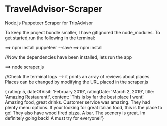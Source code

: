 # TravelAdvisor-Scraper
Node.js Puppeteer Scraper for TripAdvisor

To keep the project bundle smaller, I have gitIgnored the node_modules.
To get started,run the following in the terminal:

==>  npm install puppeteer --save
==>  npm install

//Now the dependencies have been installed, lets run the app

==> node scraper.js

//Check the terminal logs --> it prints an array of reviews about places.
Places can be changed by modifying the URL placed in the scraper.js

{ rating: 5,
    dateOfVisit: 'February 2019',
    ratingDate: 'March 2, 2019',
    title: 'Amazing Restaurant!',
    content:
     'This is by far the best place I went! Amazing food, great drinks. 
     Customer service was amazing. They had plenty menu options. 
     If your looking for great italian food, this is the place to go! 
     They also have wood fired pizza. A bar. The scenery is great.
     Im definitely going back! A must try for everyone!'}

